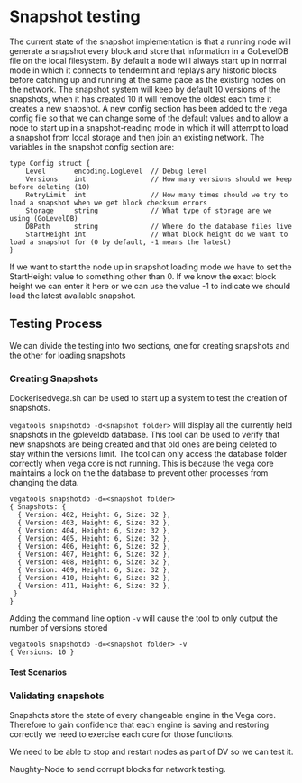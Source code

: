 # Snapshot testing
The current state of the snapshot implementation is that a running node will generate a snapshot every block and store that information in a GoLevelDB file on the local filesystem. By default a node will always start up in normal mode in which it connects to tendermint and replays any historic blocks before catching up and running at the same pace as the existing nodes on the network. The snapshot system will keep by default 10 versions of the snapshots, when it has created 10 it will remove the oldest each time it creates a new snapshot. A new config section has been added to the vega config file so that we can change some of the default values and to allow a node to start up in a snapshot-reading mode in which it will attempt to load a snapshot from local storage and then join an existing network. The variables in the snapshot config section are:

``` code
type Config struct {
	Level       encoding.LogLevel  // Debug level
	Versions    int                // How many versions should we keep before deleting (10)
	RetryLimit  int                // How many times should we try to load a snapshot when we get block checksum errors
	Storage     string             // What type of storage are we using (GoLevelDB)
	DBPath      string             // Where do the database files live
    StartHeight int                // What block height do we want to load a snapshot for (0 by default, -1 means the latest)
}
```

If we want to start the node up in snapshot loading mode we have to set the StartHeight value to something other than 0. If we know the exact block height we can enter it here or we can use the value -1 to indicate we should load the latest available snapshot.

## Testing Process

We can divide the testing into two sections, one for creating snapshots and the other for loading snapshots

### Creating Snapshots
Dockerisedvega.sh can be used to start up a system to test the creation of snapshots.

`vegatools snapshotdb -d<snapshot folder>` will display all the currently held snapshots in the goleveldb database. This tool can be used to verify that new snapshots are being created and that old ones are being deleted to stay within the versions limit. The tool can only access the database folder correctly when vega core is not running. This is because the vega core maintains a lock on the the database to prevent other processes from changing the data.

```
vegatools snapshotdb -d=<snapshot folder>
{ Snapshots: {
  { Version: 402, Height: 6, Size: 32 },
  { Version: 403, Height: 6, Size: 32 },
  { Version: 404, Height: 6, Size: 32 },
  { Version: 405, Height: 6, Size: 32 },
  { Version: 406, Height: 6, Size: 32 },
  { Version: 407, Height: 6, Size: 32 },
  { Version: 408, Height: 6, Size: 32 },
  { Version: 409, Height: 6, Size: 32 },
  { Version: 410, Height: 6, Size: 32 },
  { Version: 411, Height: 6, Size: 32 },
 }
}
```

Adding the command line option `-v` will cause the tool to only output the number of versions stored

```
vegatools snapshotdb -d=<snapshot folder> -v
{ Versions: 10 }
```


#### Test Scenarios

### Validating snapshots

Snapshots store the state of every changeable engine in the Vega core. Therefore to gain confidence that each engine is saving and restoring correctly we need to exercise each core for those functions.





We need to be able to stop and restart nodes as part of DV so we can test it.

Naughty-Node to send corrupt blocks for network testing.







